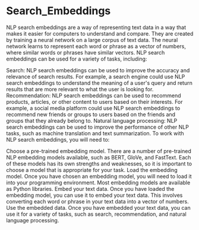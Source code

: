 # Search_Embeddings
NLP search embeddings are a way of representing text data in a way that makes it easier for computers to understand and compare. They are created by training a neural network on a large corpus of text data. The neural network learns to represent each word or phrase as a vector of numbers, where similar words or phrases have similar vectors.
NLP search embeddings can be used for a variety of tasks, including:

Search: NLP search embeddings can be used to improve the accuracy and relevance of search results. For example, a search engine could use NLP search embeddings to understand the meaning of a user's query and return results that are more relevant to what the user is looking for.
Recommendation: NLP search embeddings can be used to recommend products, articles, or other content to users based on their interests. For example, a social media platform could use NLP search embeddings to recommend new friends or groups to users based on the friends and groups that they already belong to.
Natural language processing: NLP search embeddings can be used to improve the performance of other NLP tasks, such as machine translation and text summarization.
To work with NLP search embeddings, you will need to:

Choose a pre-trained embedding model. There are a number of pre-trained NLP embedding models available, such as BERT, GloVe, and FastText. Each of these models has its own strengths and weaknesses, so it is important to choose a model that is appropriate for your task.
Load the embedding model. Once you have chosen an embedding model, you will need to load it into your programming environment. Most embedding models are available as Python libraries.
Embed your text data. Once you have loaded the embedding model, you can use it to embed your text data. This involves converting each word or phrase in your text data into a vector of numbers.
Use the embedded data. Once you have embedded your text data, you can use it for a variety of tasks, such as search, recommendation, and natural language processing.

